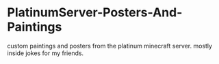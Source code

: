 # PlatinumServer-Posters-And-Paintings
custom paintings and posters from the platinum minecraft server. mostly inside jokes for my friends.
